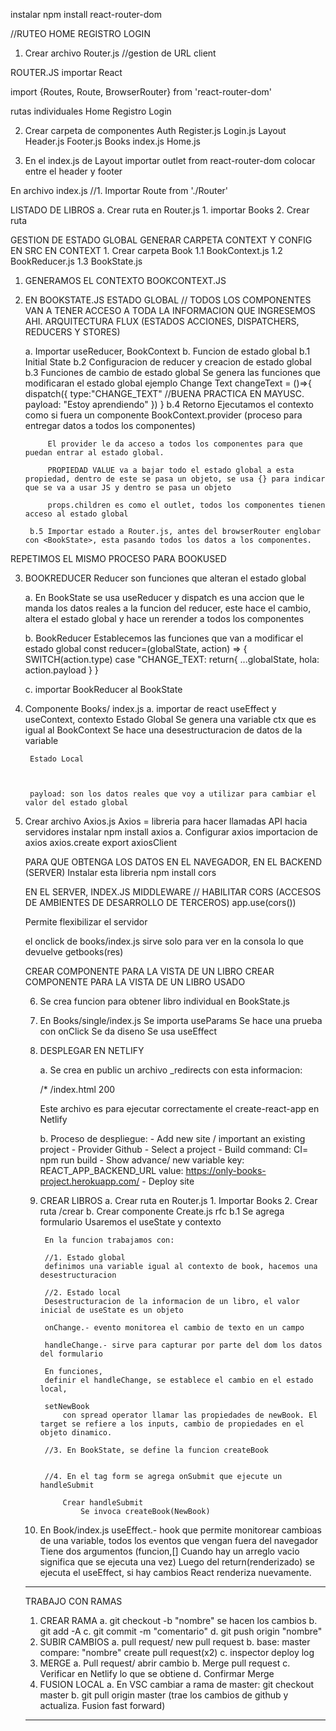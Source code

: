 instalar npm install react-router-dom

//RUTEO
HOME
REGISTRO
LOGIN


1. Crear archivo Router.js //gestion de URL client

ROUTER.JS
importar React

import {Routes, Route, BrowserRouter} from 'react-router-dom'

rutas individuales
Home
Registro
Login

2. Crear carpeta de componentes
Auth
    Register.js
    Login.js
Layout
    Header.js
    Footer.js
Books
    index.js
Home.js

3. En el index.js de Layout
importar outlet from react-router-dom
colocar entre el header y footer


En archivo index.js
 //1. Importar Route from './Router'


LISTADO DE LIBROS
a. Crear ruta en Router.js 
    1. importar Books
    2. Crear ruta

GESTION DE ESTADO GLOBAL
GENERAR CARPETA CONTEXT Y CONFIG EN SRC
EN CONTEXT
    1. Crear carpeta Book
        1.1 BookContext.js
        1.2 BookReducer.js
        1.3 BookState.js

1. GENERAMOS EL CONTEXTO BOOKCONTEXT.JS
2. EN BOOKSTATE.JS
    ESTADO GLOBAL // TODOS LOS COMPONENTES VAN A TENER ACCESO A TODA LA INFORMACION QUE INGRESEMOS AHI.
    ARQUITECTURA FLUX (ESTADOS ACCIONES, DISPATCHERS, REDUCERS Y STORES)

    a. Importar useReducer, BookContext
    b. Funcion de estado global
        b.1 Initial State
        b.2 Configuracion de reducer y creacion de estado global
        b.3 Funciones de cambio de estado global
        Se genera las funciones que modificaran el estado global ejemplo Change Text
        changeText = ()=>{
            dispatch({
                type:"CHANGE_TEXT" //BUENA PRACTICA EN MAYUSC.
                payload: "Estoy aprendiendo"
            })
        }
        b.4 Retorno
            Ejecutamos el contexto como si fuera un componente BookContext.provider (proceso para entregar datos a todos los componentes)
            
            El provider le da acceso a todos los componentes para que puedan entrar al estado global.
            
            PROPIEDAD VALUE va a bajar todo el estado global a esta propiedad, dentro de este se pasa un objeto, se usa {} para indicar que se va a usar JS y dentro se pasa un objeto

            props.children es como el outlet, todos los componentes tienen acceso al estado global

        b.5 Importar estado a Router.js, antes del browserRouter englobar con <BookState>, esta pasando todos los datos a los componentes.

REPETIMOS EL MISMO PROCESO PARA BOOKUSED


3. BOOKREDUCER
   Reducer son funciones que alteran el estado global

    a. En BookState se usa useReducer y dispatch es una accion que le manda los datos reales a la funcion del reducer, este hace el cambio, altera el estado global y hace un rerender a todos los componentes

    b. BookReducer
    Establecemos las funciones que van a modificar el estado global
    const reducer=(globalState, action) => { 
        SWITCH(action.type)
            case "CHANGE_TEXT:
            return{
                ...globalState,
                hola: action.payload
            }        }

    c. importar BookReducer al BookState

4. Componente Books/ index.js
    a. importar de react useEffect y useContext, contexto
        Estado Global
        Se genera una variable ctx que es igual al BookContext
        Se hace una desestructuracion de datos de la variable

        Estado Local



        payload: son los datos reales que voy a utilizar para cambiar el valor del estado global

5. Crear archivo Axios.js
    Axios = libreria para hacer llamadas API hacia servidores
    instalar npm install axios
    a. Configurar axios
        importacion de axios
        axios.create
        export axiosClient

    PARA QUE OBTENGA LOS DATOS EN EL NAVEGADOR, EN EL BACKEND (SERVER) Instalar esta libreria npm install cors

    EN EL SERVER, INDEX.JS MIDDLEWARE
    // HABILITAR CORS (ACCESOS DE AMBIENTES DE DESARROLLO DE TERCEROS)
   app.use(cors())
   
   Permite flexibilizar el servidor

   el onclick de books/index.js sirve solo para ver en la consola lo que devuelve getbooks(res)

   CREAR COMPONENTE PARA LA VISTA DE UN LIBRO
   CREAR COMPONENTE PARA LA VISTA DE UN LIBRO USADO

   6. Se crea funcion para obtener libro individual en BookState.js

   7. En Books/single/index.js
    Se importa useParams
    Se hace una prueba con onClick
    Se da diseno
    Se usa useEffect

    8. DESPLEGAR EN NETLIFY
    
        a. Se crea en public un archivo _redirects con esta informacion:
    
        /*  /index.html  200

        Este archivo es para ejecutar correctamente el create-react-app en Netlify

        b. Proceso de despliegue:
            - Add new site / important an existing project
            - Provider Github
            - Select a project
            - Build command: CI= npm run build
            - Show advance/ new variable
                key: REACT_APP_BACKEND_URL
                value: https://only-books-project.herokuapp.com/
            - Deploy site

    9. CREAR LIBROS
        a. Crear ruta en Router.js 
            1. Importar Books
            2. Crear ruta /crear
        b. Crear componente Create.js
            rfc
            b.1 Se agrega formulario
            Usaremos el useState y contexto
            
            En la funcion trabajamos con:

            //1. Estado global
            definimos una variable igual al contexto de book, hacemos una desestructuracion

            //2. Estado local 
            Desestructuracion de la informacion de un libro, el valor inicial de useState es un objeto 

            onChange.- evento monitorea el cambio de texto en un campo 

            handleChange.- sirve para capturar por parte del dom los datos del formulario

            En funciones, 
            definir el handleChange, se establece el cambio en el estado local, 
            
            setNewBook
                con spread operator llamar las propiedades de newBook. El target se refiere a los inputs, cambio de propiedades en el objeto dinamico.

            //3. En BookState, se define la funcion createBook


            //4. En el tag form se agrega onSubmit que ejecute un handleSubmit

                Crear handleSubmit
                    Se invoca createBook(NewBook)

    10. En Book/index.js
        useEffect.- hook que permite monitorear cambioas de una variable, todos los eventos que vengan fuera del navegador
        Tiene dos argumentos (funcion,[] Cuando hay un arreglo vacio significa que se ejecuta una vez)
        Luego del return(renderizado) se ejecuta el useEffect, si hay cambios React renderiza nuevamente.
   

   ---------------------------------
   TRABAJO CON RAMAS
   1. CREAR RAMA
        a. git checkout -b "nombre"
            se hacen los cambios
        b. git add -A
        c. git commit -m "comentario"
        d. git push origin "nombre"
    2. SUBIR CAMBIOS
        a. pull request/ new pull request
        b. base: master   compare: "nombre"  create pull request(x2)
        c. inspector deploy log
    3. MERGE
        a. Pull request/ abrir cambio
        b. Merge pull request
        c. Verificar en Netlify lo que se obtiene
        d. Confirmar Merge
    4. FUSION LOCAL
        a. En VSC cambiar a rama de master: git checkout master
        b. git pull origin master (trae los cambios de github y actualiza. Fusion fast forward)
    
    ---------------------------------

       